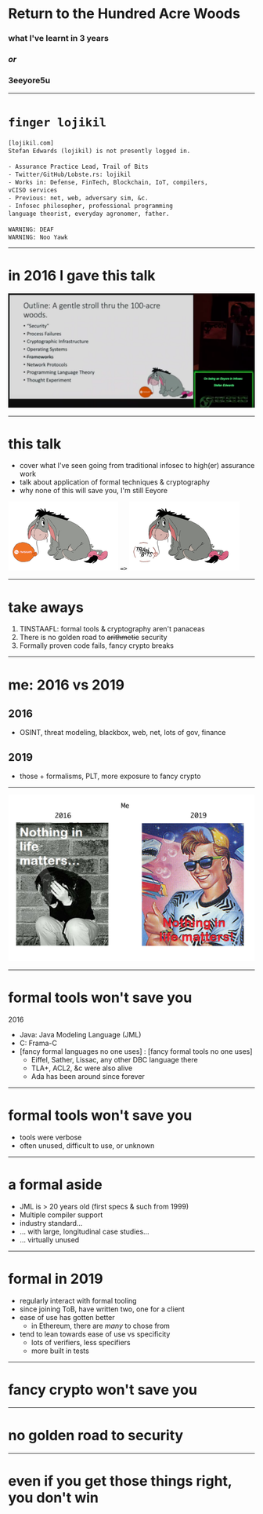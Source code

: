 # Return to the Hundred Acre Woods
### what I've learnt in 3 years
### _or_
### 3eeyore5u

---

# `finger lojikil` 

```
[lojikil.com]
Stefan Edwards (lojikil) is not presently logged in.

- Assurance Practice Lead, Trail of Bits
- Twitter/GitHub/Lobste.rs: lojikil
- Works in: Defense, FinTech, Blockchain, IoT, compilers,
vCISO services
- Previous: net, web, adversary sim, &c.
- Infosec philosopher, professional programming
language theorist, everyday agronomer, father.

WARNING: DEAF
WARNING: Noo Yawk
```

---

# in 2016 I gave this talk
![intro](intro.png)

<!--
probably one of my favorite talks ever;

Covered nihilism, security, everything that I saw as wrong in the IT/IS

page_number: true
footer: Return to the Hundred Acre Woods :: lojikil
-->

---

# this talk

- cover what I've seen going from traditional infosec to high(er) assurance work
- talk about application of formal techniques & cryptography
- why none of this will save you, I'm still Eeyore


![nVeeyore](nVeeyore-small.png) `=>` ![ToBeeyore-small.png](ToBeeyore-small.png)

---

<!--

talk about the areas I had covered previously, and lay out why they 
are still issues now
-->

# take aways

1. TINSTAAFL: formal tools & cryptography aren't panaceas 
2. There is no golden road to ~~arithmetic~~ security
3. Formally proven code fails, fancy crypto breaks

---

# me: 2016 vs 2019

## 2016
- OSINT, threat modeling, blackbox, web, net, lots of gov, finance

## 2019
- those + formalisms, PLT, more exposure to fancy crypto

---

![Nihilism then and now](nihilism.png)

<!-- as you can see, a lot has changed, even if not everything
has changed.

Life has more color now... even if it's meaningless...
-->

---

# formal tools won't save you

2016

- Java: Java Modeling Language (JML)
- C: Frama-C
- [fancy formal languages no one uses] : [fancy formal tools no one uses]
  - Eiffel, Sather, Lissac, any other DBC language there
  - TLA+, ACL2, &c were also alive
  - Ada has been around since forever

---

# formal tools won't save you

- tools were verbose
- often unused, difficult to use, or unknown

<!-- seriously, how many people *know* what JML is? -->

---

# a formal aside

- JML is > 20 years old (first specs & such from 1999)
- Multiple compiler support
- industry standard...
- ... with large, longitudinal case studies...
- ... virtually unused

---

# formal in 2019

- regularly interact with formal tooling
- since joining ToB, have written two, one for a client
- ease of use has gotten better
  - in Ethereum, there are *many* to chose from
- tend to lean towards ease of use vs specificity
  - lots of verifiers, less specifiers
  - more built in tests

<!--

- maybe talk about specification vs verification
- talk about the types of things we see tested...

-->

---

# fancy crypto won't save you

---

# no golden road to security

---

# even if you get those things right, you don't win

<!--

talk about

- breaks in formally proven code, due to either missing the correct formalisms, or w/e
- talk about misapplications of crypto vis-a-vis implementation complexity, incorrect application, &c.

-->

